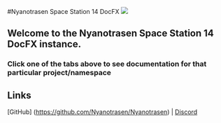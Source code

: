 #Nyanotrasen Space Station 14 DocFX
![](https://i.imgur.com/0h6VoRZ.png)

## Welcome to the Nyanotrasen Space Station 14 DocFX instance.
### Click one of the tabs above to see documentation for that particular project/namespace

## Links

[GitHub] (https://github.com/Nyanotrasen/Nyanotrasen) | [Discord](https://discord.gg/s7Er9mejpp)
